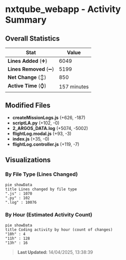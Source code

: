 # nxtqube_webapp - Activity Summary 

## Overall Statistics

| Stat                   | Value                                                             |
| ---------------------- | ----------------------------------------------------------------- |
| **Lines Added** (➕)   | 6049                                          |
| **Lines Removed** (➖) | 5199                                        |
| **Net Change** (↕)    | 850                |
| **Active Time** (⌚)   | 157 minutes |


## Modified Files
- **createMissionLogs.js** (+626, -187)
- **scriptLA.py** (+102, -0)
- **2_ARGOS_DATA.log** (+5074, -5002)
- **flightLog.modal.js** (+93, -3)
- **index.js** (+35, -0)
- **flightLog.controller.js** (+119, -7)

## Visualizations

### By File Type (Lines Changed)

```mermaid
pie showData
title Lines changed by file type
".js" : 1070
".py" : 102
".log" : 10076
```

### By Hour (Estimated Activity Count)

```mermaid
pie showData
title Coding activity by hour (count of changes)
"10h" : 4
"11h" : 128
"13h" : 16
```


> **Last Updated:** 14/04/2025, 13:38:39